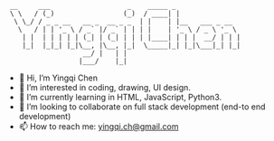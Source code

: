 ```
 __     ___                   _    _____ _                
 \ \   / (_)                 (_)  / ____| |               
  \ \_/ / _ _ __   __ _  __ _ _  | |    | |__   ___ _ __  
   \   / | | '_ \ / _` |/ _` | | | |    | '_ \ / _ \ '_ \ 
    | |  | | | | | (_| | (_| | | | |____| | | |  __/ | | |
    |_|  |_|_| |_|\__, |\__, |_|  \_____|_| |_|\___|_| |_|
                   __/ |   | |                            
                  |___/    |_|                            
```
                                                                                 
- 👋 Hi, I’m Yingqi Chen
- 👀 I’m interested in coding, drawing, UI design.
- 🌱 I’m currently learning in HTML, JavaScript, Python3.
- 💞️ I’m looking to collaborate on full stack development (end-to end development)
- 📫 How to reach me: yingqi.ch@gmail.com


<!---
yingqi955/yingqi955 is a ✨ special ✨ repository because its `README.md` (this file) appears on your GitHub profile.
You can click the Preview link to take a look at your changes.
--->
